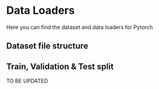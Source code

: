 # Data Loaders

Here you can find the dataset and data loaders for Pytorch

## Dataset file structure

## Train, Validation & Test split


TO BE UPDATED
